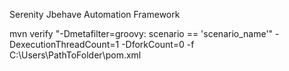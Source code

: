 Serenity Jbehave Automation Framework

mvn verify "-Dmetafilter=groovy: scenario == 'scenario_name'" -DexecutionThreadCount=1 -DforkCount=0 -f C:\Users\PathToFolder\pom.xml